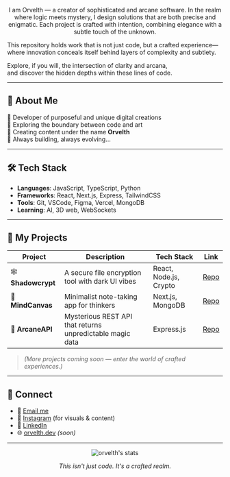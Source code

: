 <p align="center">I am Orvelth — a creator of sophisticated and arcane software.  
In the realm where logic meets mystery, I design solutions that are both precise and enigmatic.  
Each project is crafted with intention, combining elegance with a subtle touch of the unknown.  

This repository holds work that is not just code, but a crafted experience—  
where innovation conceals itself behind layers of complexity and subtlety.  

Explore, if you will, the intersection of clarity and arcana,  
and discover the hidden depths within these lines of code.  
</p>

---

## 🧩 About Me

🔸 Developer of purposeful and unique digital creations  
🔸 Exploring the boundary between code and art  
🔸 Creating content under the name **Orvelth**  
🔸 Always building, always evolving...

---

## 🛠️ Tech Stack

- **Languages**: JavaScript, TypeScript, Python  
- **Frameworks**: React, Next.js, Express, TailwindCSS  
- **Tools**: Git, VSCode, Figma, Vercel, MongoDB  
- **Learning**: AI, 3D web, WebSockets

---

## 🧪 My Projects

| Project | Description | Tech Stack | Link |
|--------|-------------|------------|------|
| 🕸️ **Shadowcrypt** | A secure file encryption tool with dark UI vibes | React, Node.js, Crypto | [Repo](#) |
| 🧠 **MindCanvas** | Minimalist note-taking app for thinkers | Next.js, MongoDB | [Repo](#) |
| 🔮 **ArcaneAPI** | Mysterious REST API that returns unpredictable magic data | Express.js | [Repo](#) |

> *(More projects coming soon — enter the world of crafted experiences.)*

---

## 📡 Connect

- 📧 [Email me](mailto:orvelth.dev@gmail.com)  
- 📸 [Instagram](https://instagram.com/orvelth) (for visuals & content)  
- 🧠 [LinkedIn](https://linkedin.com/in/orvelth)  
- 🌐 [orvelth.dev](https://orvelth.dev) *(soon)*

---

<p align="center">
  <img src="https://github-readme-stats.vercel.app/api?username=orvelth&show_icons=true&theme=dark" alt="orvelth's stats" />
</p>

<p align="center"><i>This isn't just code. It's a crafted realm.</i></p>

